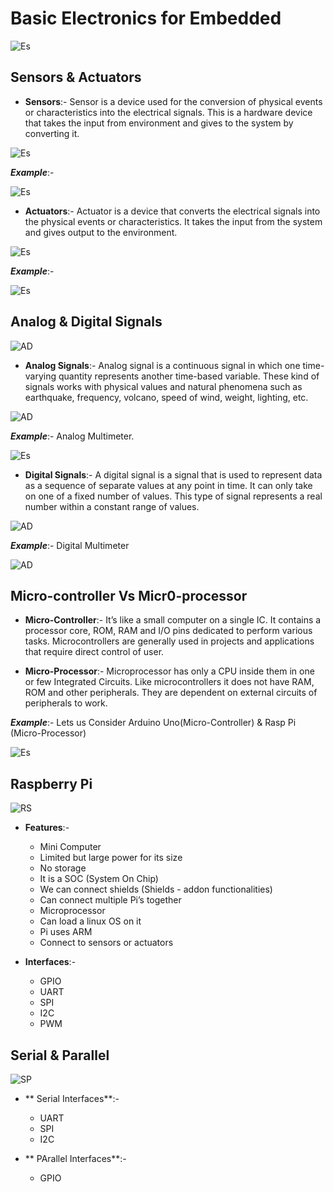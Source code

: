 # Basic Electronics for Embedded

![Es](assignments/Assets/embedded.jpg)

## Sensors & Actuators

- **Sensors**:- Sensor is a device used for the conversion of physical events or characteristics into the electrical signals. 
This is a hardware device that takes the input from environment and gives to the system by converting it.

![Es](assignments/Assets/sensor.png)

_**Example**_:-

![Es](assignments/Assets/Types-of-Sensors-Featured-Image.jpg)


- **Actuators**:- Actuator is a device that converts the electrical signals into the physical events or characteristics. 
It takes the input from the system and gives output to the environment.

![Es](assignments/Assets/actuator.png)

_**Example**_:- 

![Es](assignments/Assets/actuators.png)


## Analog & Digital Signals

![AD](assignments/Assets/necessity_of_digitization.png)


- **Analog Signals**:- Analog signal is a continuous signal in which one time-varying quantity represents another time-based variable. These kind of signals works with physical values and natural 
phenomena such as earthquake, frequency, volcano, speed of wind, weight, lighting, etc.

![AD](assignments/Assets/030720_0729_AnalogvsDig1.png)

_**Example**_:- Analog Multimeter.

![Es](assignments/Assets/Graph-2-analogmeter.jpg)


- **Digital Signals**:- A digital signal is a signal that is used to represent data as a sequence of separate values at any point in time. It can only take on one of a fixed number of values. 
This type of signal represents a real number within a constant range of values. 

![AD](assignments/Assets/030720_0729_AnalogvsDig2.png)

_**Example**_:- Digital Multimeter

![AD](assignments/Assets/digital-meter-mobiseries-original-imafjxh3uxtgewj4.png)



## Micro-controller Vs Micr0-processor

- **Micro-Controller**:- It’s like a small computer on a single IC. It contains a processor core, ROM, RAM and I/O pins dedicated to perform various tasks. 
Microcontrollers are generally used in projects and applications that require direct control of user. 

- **Micro-Processor**:- Microprocessor has only a CPU inside them in one or few Integrated Circuits. Like microcontrollers it does not have RAM, ROM and other peripherals. 
They are dependent on external circuits of peripherals to work.

_**Example**_:- Lets us Consider Arduino Uno(Micro-Controller) & Rasp Pi (Micro-Processor)


![Es](assignments/Assets/Capture.PNG)


## Raspberry Pi


![RS](assignments/Assets/Drawing_of_Raspberry_Pi_model_B_rev2.svg.png)

- **Features**:-

    - Mini Computer
    - Limited but large power for its size
    - No storage
    - It is a SOC (System On Chip)
    - We can connect shields (Shields - addon functionalities)
    - Can connect multiple Pi’s together
    - Microprocessor
    - Can load a linux OS on it
    - Pi uses ARM
    - Connect to sensors or actuators

- **Interfaces**:- 
    - GPIO
    - UART
    - SPI
    - I2C
    - PWM
    
## Serial & Parallel

![SP](assignments/Assets/Communicaton.jpg)


- ** Serial Interfaces**:-
    - UART
    - SPI
    - I2C
    
- ** PArallel Interfaces**:- 
    - GPIO